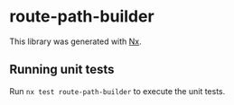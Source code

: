 # route-path-builder

This library was generated with [Nx](https://nx.dev).

## Running unit tests

Run `nx test route-path-builder` to execute the unit tests.
